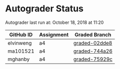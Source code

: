 # Autograder Status
Autograder last run at: October 18, 2018 at 11:20

| GitHub ID | Assignment | Graded Branch |
|-----------|------------|---------------|
| elvinweng | a4 | [graded-02dde8](https://github.com/Fall2018COMP401-001/a4-elvinweng/tree/graded-02dde8) | 
| ma101521 | a4 | [graded-744a26](https://github.com/Fall2018COMP401-001/a4-ma101521/tree/graded-744a26) | 
| mghanby | a4 | [graded-75929c](https://github.com/Fall2018COMP401-001/a4-mghanby/tree/graded-75929c) | 
